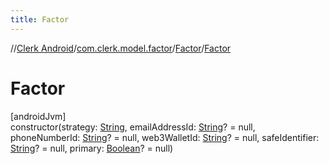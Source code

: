 ```yaml
---
title: Factor
---
```

//[Clerk Android](../../../index.html)/[com.clerk.model.factor](../index.html)/[Factor](index.html)/[Factor](-factor.html)



# Factor



[androidJvm]\
constructor(strategy: [String](https://kotlinlang.org/api/latest/jvm/stdlib/kotlin-stdlib/kotlin/-string/index.html), emailAddressId: [String](https://kotlinlang.org/api/latest/jvm/stdlib/kotlin-stdlib/kotlin/-string/index.html)? = null, phoneNumberId: [String](https://kotlinlang.org/api/latest/jvm/stdlib/kotlin-stdlib/kotlin/-string/index.html)? = null, web3WalletId: [String](https://kotlinlang.org/api/latest/jvm/stdlib/kotlin-stdlib/kotlin/-string/index.html)? = null, safeIdentifier: [String](https://kotlinlang.org/api/latest/jvm/stdlib/kotlin-stdlib/kotlin/-string/index.html)? = null, primary: [Boolean](https://kotlinlang.org/api/latest/jvm/stdlib/kotlin-stdlib/kotlin/-boolean/index.html)? = null)




